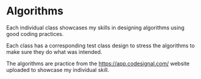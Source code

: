 # Algorithms
Each individual class showcases my skills in designing algorithms using good coding practices.

Each class has a corresponding test class design to stress the algorithms to make sure they do what was intended.

The algorithms are practice from the https://app.codesignal.com/ website uploaded to showcase my individual skill.
